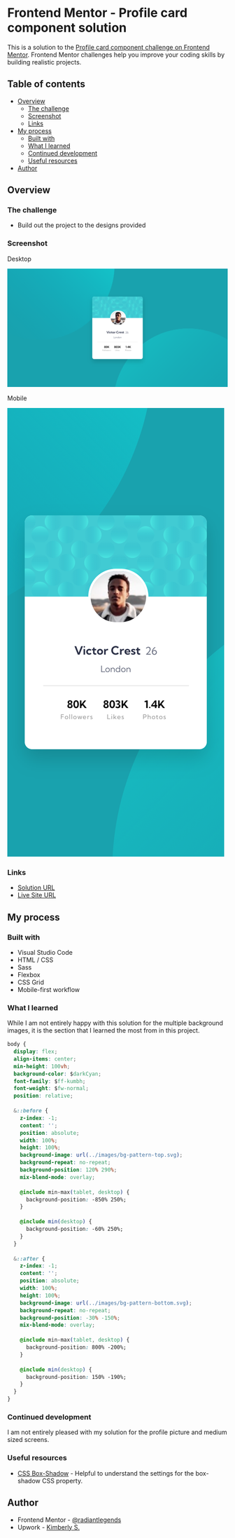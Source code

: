 # Frontend Mentor - Profile card component solution

This is a solution to the [Profile card component challenge on Frontend Mentor](https://www.frontendmentor.io/challenges/profile-card-component-cfArpWshJ). Frontend Mentor challenges help you improve your coding skills by building realistic projects. 

## Table of contents

- [Overview](#overview)
  - [The challenge](#the-challenge)
  - [Screenshot](#screenshot)
  - [Links](#links)
- [My process](#my-process)
  - [Built with](#built-with)
  - [What I learned](#what-i-learned)
  - [Continued development](#continued-development)
  - [Useful resources](#useful-resources)
- [Author](#author)

## Overview

### The challenge

- Build out the project to the designs provided

### Screenshot

Desktop

![](./screenshot-desktop.jpg)

Mobile

![](./screenshot-mobile.jpg)

### Links

- [Solution URL](#)
- [Live Site URL](#)

## My process

### Built with

- Visual Studio Code
- HTML / CSS
- Sass
- Flexbox
- CSS Grid
- Mobile-first workflow

### What I learned

While I am not entirely happy with this solution for the multiple background images, it is the section that I learned the most from in this project.

```css
body {
  display: flex;
  align-items: center;
  min-height: 100vh;
  background-color: $darkCyan;
  font-family: $ff-kumbh;
  font-weight: $fw-normal;
  position: relative;

  &::before {
    z-index: -1;
    content: '';
    position: absolute;
    width: 100%;
    height: 100%;
    background-image: url(../images/bg-pattern-top.svg);
    background-repeat: no-repeat;
    background-position: 120% 290%;
    mix-blend-mode: overlay;

    @include min-max(tablet, desktop) {
      background-position: -850% 250%;
    }

    @include min(desktop) {
      background-position: -60% 250%;
    }
  }

  &::after {
    z-index: -1;
    content: '';
    position: absolute;
    width: 100%;
    height: 100%;
    background-image: url(../images/bg-pattern-bottom.svg);
    background-repeat: no-repeat;
    background-position: -30% -150%;
    mix-blend-mode: overlay;

    @include min-max(tablet, desktop) {
      background-position: 800% -200%;
    }

    @include min(desktop) {
      background-position: 150% -190%;
    }
  }
}
```

### Continued development

I am not entirely pleased with my solution for the profile picture and medium sized screens.

### Useful resources

- [CSS Box-Shadow](https://developer.mozilla.org/en-US/docs/Web/CSS/box-shadow) - Helpful to understand the settings for the box-shadow CSS property.

## Author

- Frontend Mentor - [@radiantlegends](https://www.frontendmentor.io/profile/radiantlegends)
- Upwork - [Kimberly S.](https://www.upwork.com/freelancers/~0193e4cf5120bb4dc5)
